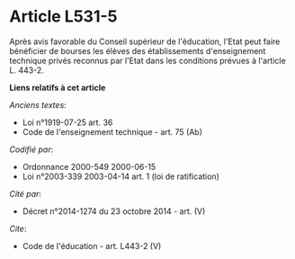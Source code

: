 # Article L531-5

Après avis favorable du Conseil supérieur de l'éducation, l'Etat peut faire bénéficier de bourses les élèves des
établissements d'enseignement technique privés reconnus par l'Etat dans les conditions prévues à l'article L. 443-2.

**Liens relatifs à cet article**

_Anciens textes_:

  - Loi n°1919-07-25 art. 36
  - Code de l'enseignement technique - art. 75 (Ab)

_Codifié par_:

  - Ordonnance 2000-549 2000-06-15
  - Loi n°2003-339 2003-04-14 art. 1 (loi de ratification)

_Cité par_:

  - Décret n°2014-1274 du 23 octobre 2014 - art. (V)

_Cite_:

  - Code de l'éducation - art. L443-2 (V)
